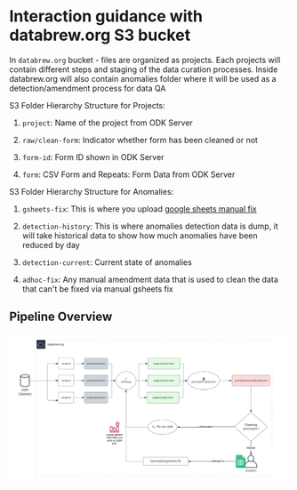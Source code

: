 # Interaction guidance with databrew.org S3 bucket

In `databrew.org` bucket - files are organized as projects. Each projects will contain different steps and staging of the data curation processes. Inside databrew.org will also contain anomalies folder where it will be used as a detection/amendment process for data QA

S3 Folder Hierarchy Structure for Projects:

1.  `project`: Name of the project from ODK Server

2.  `raw/clean-form`: Indicator whether form has been cleaned or not

3.  `form-id`: Form ID shown in ODK Server

4.  `form`: CSV Form and Repeats: Form Data from ODK Server

S3 Folder Hierarchy Structure for Anomalies:

1.  `gsheets-fix`: This is where you upload [google sheets manual fix](https://docs.google.com/spreadsheets/d/1i98uVuSj3qETbrH7beC8BkFmKV80rcImGobBvUGuqbU/edit#gid=0)

2.  `detection-history`: This is where anomalies detection data is dump, it will take historical data to show how much anomalies have been reduced by day

3.  `detection-current`: Current state of anomalies

4.  `adhoc-fix`: Any manual amendment data that is used to clean the data that can't be fixed via manual gsheets fix

## Pipeline Overview

![Image](../images/s3_bucket_flow.png)
